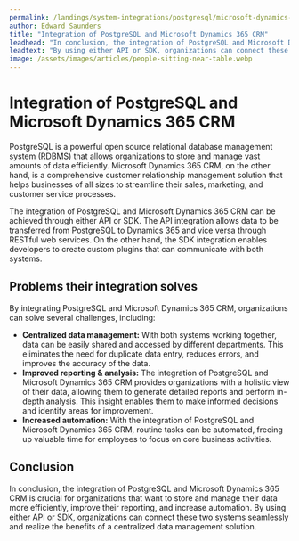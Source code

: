 ```yaml
---
permalink: /landings/system-integrations/postgresql/microsoft-dynamics-365-crm
author: Edward Saunders
title: "Integration of PostgreSQL and Microsoft Dynamics 365 CRM"
leadhead: "In conclusion, the integration of PostgreSQL and Microsoft Dynamics 365 CRM is crucial for organizations that want to store and manage their data more efficiently, improve their reporting, and increase automation"
leadtext: "By using either API or SDK, organizations can connect these two systems seamlessly and realize the benefits of a centralized data management solution."
image: /assets/images/articles/people-sitting-near-table.webp
---
```

<div class="arttext">    <h1>Integration of PostgreSQL and Microsoft Dynamics 365 CRM</h1>
    <p>PostgreSQL is a powerful open source relational database management system (RDBMS) that allows organizations to store and manage vast amounts of data efficiently. Microsoft Dynamics 365 CRM, on the other hand, is a comprehensive customer relationship management solution that helps businesses of all sizes to streamline their sales, marketing, and customer service processes.</p>
    <p>The integration of PostgreSQL and Microsoft Dynamics 365 CRM can be achieved through either API or SDK. The API integration allows data to be transferred from PostgreSQL to Dynamics 365 and vice versa through RESTful web services. On the other hand, the SDK integration enables developers to create custom plugins that can communicate with both systems.</p>
    <h2>Problems their integration solves</h2>
    <p>By integrating PostgreSQL and Microsoft Dynamics 365 CRM, organizations can solve several challenges, including:</p>
    <ul>
      <li><strong>Centralized data management:</strong> With both systems working together, data can be easily shared and accessed by different departments. This eliminates the need for duplicate data entry, reduces errors, and improves the accuracy of the data.</li>
      <li><strong>Improved reporting & analysis:</strong> The integration of PostgreSQL and Microsoft Dynamics 365 CRM provides organizations with a holistic view of their data, allowing them to generate detailed reports and perform in-depth analysis. This insight enables them to make informed decisions and identify areas for improvement. </li>
      <li><strong>Increased automation:</strong> With the integration of PostgreSQL and Microsoft Dynamics 365 CRM, routine tasks can be automated, freeing up valuable time for employees to focus on core business activities.</li>
    </ul>
    <h2>Conclusion</h2>
    <p>In conclusion, the integration of PostgreSQL and Microsoft Dynamics 365 CRM is crucial for organizations that want to store and manage their data more efficiently, improve their reporting, and increase automation. By using either API or SDK, organizations can connect these two systems seamlessly and realize the benefits of a centralized data management solution.</p>
</div>